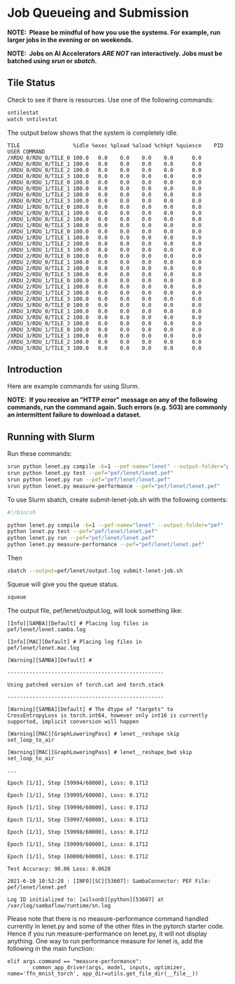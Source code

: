 # Job Queueing and Submission

**NOTE:  Please be mindful of how you use the systems.
For example, run larger jobs in the evening or on weekends.**

**NOTE:  Jobs on AI Accelerators *ARE NOT* ran interactively.
Jobs must be batched using *srun* or *sbatch*.**

## Tile Status

Check to see if there is resources.
Use one of the following commands:

```bash
sntilestat
watch sntilestat
```

The output below shows that the system is completely idle.

```text
TILE                 %idle %exec %pload %aload %chkpt %quiesce    PID     USER COMMAND
/XRDU_0/RDU_0/TILE_0 100.0   0.0    0.0    0.0    0.0      0.0
/XRDU_0/RDU_0/TILE_1 100.0   0.0    0.0    0.0    0.0      0.0
/XRDU_0/RDU_0/TILE_2 100.0   0.0    0.0    0.0    0.0      0.0
/XRDU_0/RDU_0/TILE_3 100.0   0.0    0.0    0.0    0.0      0.0
/XRDU_0/RDU_1/TILE_0 100.0   0.0    0.0    0.0    0.0      0.0
/XRDU_0/RDU_1/TILE_1 100.0   0.0    0.0    0.0    0.0      0.0
/XRDU_0/RDU_1/TILE_2 100.0   0.0    0.0    0.0    0.0      0.0
/XRDU_0/RDU_1/TILE_3 100.0   0.0    0.0    0.0    0.0      0.0
/XRDU_1/RDU_0/TILE_0 100.0   0.0    0.0    0.0    0.0      0.0
/XRDU_1/RDU_0/TILE_1 100.0   0.0    0.0    0.0    0.0      0.0
/XRDU_1/RDU_0/TILE_2 100.0   0.0    0.0    0.0    0.0      0.0
/XRDU_1/RDU_0/TILE_3 100.0   0.0    0.0    0.0    0.0      0.0
/XRDU_1/RDU_1/TILE_0 100.0   0.0    0.0    0.0    0.0      0.0
/XRDU_1/RDU_1/TILE_1 100.0   0.0    0.0    0.0    0.0      0.0
/XRDU_1/RDU_1/TILE_2 100.0   0.0    0.0    0.0    0.0      0.0
/XRDU_1/RDU_1/TILE_3 100.0   0.0    0.0    0.0    0.0      0.0
/XRDU_2/RDU_0/TILE_0 100.0   0.0    0.0    0.0    0.0      0.0
/XRDU_2/RDU_0/TILE_1 100.0   0.0    0.0    0.0    0.0      0.0
/XRDU_2/RDU_0/TILE_2 100.0   0.0    0.0    0.0    0.0      0.0
/XRDU_2/RDU_0/TILE_3 100.0   0.0    0.0    0.0    0.0      0.0
/XRDU_2/RDU_1/TILE_0 100.0   0.0    0.0    0.0    0.0      0.0
/XRDU_2/RDU_1/TILE_1 100.0   0.0    0.0    0.0    0.0      0.0
/XRDU_2/RDU_1/TILE_2 100.0   0.0    0.0    0.0    0.0      0.0
/XRDU_2/RDU_1/TILE_3 100.0   0.0    0.0    0.0    0.0      0.0
/XRDU_3/RDU_0/TILE_0 100.0   0.0    0.0    0.0    0.0      0.0
/XRDU_3/RDU_0/TILE_1 100.0   0.0    0.0    0.0    0.0      0.0
/XRDU_3/RDU_0/TILE_2 100.0   0.0    0.0    0.0    0.0      0.0
/XRDU_3/RDU_0/TILE_3 100.0   0.0    0.0    0.0    0.0      0.0
/XRDU_3/RDU_1/TILE_0 100.0   0.0    0.0    0.0    0.0      0.0
/XRDU_3/RDU_1/TILE_1 100.0   0.0    0.0    0.0    0.0      0.0
/XRDU_3/RDU_1/TILE_2 100.0   0.0    0.0    0.0    0.0      0.0
/XRDU_3/RDU_1/TILE_3 100.0   0.0    0.0    0.0    0.0      0.0
```

## Introduction

Here are example commands for using Slurm.

**NOTE:  If you receive an "HTTP error" message on any of the
following commands, run the command again. Such errors (e.g. 503) are
commonly an intermittent failure to download a dataset.**

## Running with Slurm

Run these commands:

```bash
srun python lenet.py compile -b=1 --pef-name="lenet" --output-folder="pef"
srun python lenet.py test --pef="pef/lenet/lenet.pef"
srun python lenet.py run --pef="pef/lenet/lenet.pef"
srun python lenet.py measure-performance --pef="pef/lenet/lenet.pef"
```

To use Slurm sbatch, create submit-lenet-job.sh with the following
contents:

```bash
#!/bin/sh

python lenet.py compile -b=1 --pef-name="lenet" --output-folder="pef"
python lenet.py test --pef="pef/lenet/lenet.pef"
python lenet.py run --pef="pef/lenet/lenet.pef"
python lenet.py measure-performance --pef="pef/lenet/lenet.pef"
```

Then

```bash
sbatch --output=pef/lenet/output.log submit-lenet-job.sh
```

Squeue will give you the queue status.

```bash
squeue
```

The output file, pef/lenet/output.log, will look something like:

```text
[Info][SAMBA][Default] # Placing log files in
pef/lenet/lenet.samba.log

[Info][MAC][Default] # Placing log files in
pef/lenet/lenet.mac.log

[Warning][SAMBA][Default] #

--------------------------------------------------

Using patched version of torch.cat and torch.stack

--------------------------------------------------

[Warning][SAMBA][Default] # The dtype of "targets" to
CrossEntropyLoss is torch.int64, however only int16 is currently
supported, implicit conversion will happen

[Warning][MAC][GraphLoweringPass] # lenet__reshape skip
set_loop_to_air

[Warning][MAC][GraphLoweringPass] # lenet__reshape_bwd skip
set_loop_to_air

...

Epoch [1/1], Step [59994/60000], Loss: 0.1712

Epoch [1/1], Step [59995/60000], Loss: 0.1712

Epoch [1/1], Step [59996/60000], Loss: 0.1712

Epoch [1/1], Step [59997/60000], Loss: 0.1712

Epoch [1/1], Step [59998/60000], Loss: 0.1712

Epoch [1/1], Step [59999/60000], Loss: 0.1712

Epoch [1/1], Step [60000/60000], Loss: 0.1712

Test Accuracy: 98.06 Loss: 0.0628

2021-6-10 10:52:28 : [INFO][SC][53607]: SambaConnector: PEF File:
pef/lenet/lenet.pef

Log ID initialized to: [wilsonb][python][53607] at
/var/log/sambaflow/runtime/sn.log
```

Please note that there is no measure-performance command handled
currently in lenet.py and some of the other files in the pytorch starter
code. Hence if you run measure-performance on lenet.py, it will not
display anything. One way to run performance measure for lenet is, add
the following in the main function:

```text
elif args.command == "measure-performance":
        common_app_driver(args, model, inputs, optimizer, name='ffn_mnist_torch', app_dir=utils.get_file_dir(__file__))
```
